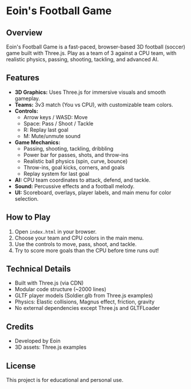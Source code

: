 # Eoin's Football Game

## Overview
Eoin's Football Game is a fast-paced, browser-based 3D football (soccer) game built with Three.js. Play as a team of 3 against a CPU team, with realistic physics, passing, shooting, tackling, and advanced AI.

## Features
- **3D Graphics:** Uses Three.js for immersive visuals and smooth gameplay.
- **Teams:** 3v3 match (You vs CPU), with customizable team colors.
- **Controls:**
  - Arrow keys / WASD: Move
  - Space: Pass / Shoot / Tackle
  - R: Replay last goal
  - M: Mute/unmute sound
- **Game Mechanics:**
  - Passing, shooting, tackling, dribbling
  - Power bar for passes, shots, and throw-ins
  - Realistic ball physics (spin, curve, bounce)
  - Throw-ins, goal kicks, corners, and goals
  - Replay system for last goal
- **AI:** CPU team coordinates to attack, defend, and tackle.
- **Sound:** Percussive effects and a football melody.
- **UI:** Scoreboard, overlays, player labels, and main menu for color selection.

## How to Play
1. Open `index.html` in your browser.
2. Choose your team and CPU colors in the main menu.
3. Use the controls to move, pass, shoot, and tackle.
4. Try to score more goals than the CPU before time runs out!

## Technical Details
- Built with Three.js (via CDN)
- Modular code structure (~2000 lines)
- GLTF player models (Soldier.glb from Three.js examples)
- Physics: Elastic collisions, Magnus effect, friction, gravity
- No external dependencies except Three.js and GLTFLoader

## Credits
- Developed by Eoin
- 3D assets: Three.js examples

## License
This project is for educational and personal use.

